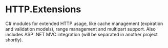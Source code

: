 HTTP.Extensions
===============
C# modules for extended HTTP usage, like cache management (expiration and validation models), range management and multipart support.
Also includes ASP .NET MVC integration (will be separated in another project shortly).
